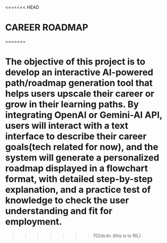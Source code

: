 <<<<<<< HEAD
# CAREER ROADMAP
=======
# The objective of this project is to develop an interactive AI-powered path/roadmap generation tool that helps users upscale their career or grow in their learning paths. By integrating OpenAI or Gemini-AI API, users will interact with a text interface to describe their career goals(tech related for now), and the system will generate a personalized roadmap displayed in a flowchart format, with detailed step-by-step explanation, and a practice test of knowledge to check the user understanding and fit for employment.
>>>>>>> 702dc4c (this is to RIL)
